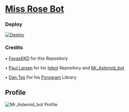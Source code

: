 # [Miss Rose Bot](https://t.me/Mr_Asteroid_bot)

### Deploy

[![Deploy](https://camo.githubusercontent.com/6979881d5a96b7b18a057083bb8aeb87ba35fc279452e29034c1e1c49ade0636/68747470733a2f2f7777772e6865726f6b7563646e2e636f6d2f6465706c6f792f627574746f6e2e737667)](https://dashboard.heroku.com/new?template=https%3A%2F%2Fgithub.com%2FFayasKKD%2FMiss-Rose-Bot)

### Credits

• [FayasKKD](https://github.com/FayasKKD/Bio) for this Repository 

• [Paul Larsen](https://github.com/PaulSonOfLars) for his [tgbot](https://github.com/PaulSonOfLars/tgbot) Repository and [Mr_Asteroid_bot](https://t.me/Mr_Asteroid_bot)

• [Dan Tes](https://github.com/delivrance) For his [Pyrogram](https://docs.pyrogram.org/) Library

## Profile

![Mr_Asteroid_bot Profile](https://telegra.ph/file/cf5072bc546fa15fcb9ee.jpg)
